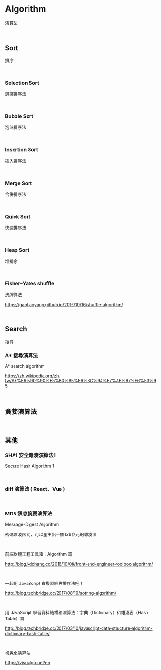 # Algorithm
演算法

<br>

## Sort
排序

<br>

### Selection Sort
選擇排序法

<br>

### Bubble Sort
泡沫排序法

<br>

### Insertion Sort
插入排序法

<br>

### Merge Sort
合併排序法

<br>

### Quick Sort
快速排序法

<br>

### Heap Sort
堆排序

<br>

### Fisher–Yates shuffle
洗牌算法

https://gaohaoyang.github.io/2016/10/16/shuffle-algorithm/

<br>

## Search
搜尋

### A* 搜尋演算法
A* search algorithm

https://zh.wikipedia.org/zh-tw/A*%E6%90%9C%E5%B0%8B%E6%BC%94%E7%AE%97%E6%B3%95

<br>

## 貪婪演算法

<br>

## 其他

### SHA1 安全雜湊演算法1
Secure Hash Algorithm 1

<br>

### diff 演算法 ( React、Vue )

<br>

### MD5 訊息摘要演算法
Message-Digest Algorithm

密碼雜湊函式，可以產生出一個128位元的雜湊值

<br>

前端軟體工程工具箱：Algorithm 篇

http://blog.kdchang.cc/2016/10/08/front-end-engineer-toolbox-algorithm/

<br>

一起用 JavaScript 來複習經典排序法吧！

http://blog.techbridge.cc/2017/08/19/sotring-algorithm/

<br>

用 JavaScript 學習資料結構和演算法：字典（Dictionary）和雜湊表（Hash Table）篇

http://blog.techbridge.cc/2017/03/10/javascript-data-structure-algorithm-dictionary-hash-table/

<br>

視覺化演算法

https://visualgo.net/en
